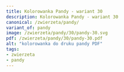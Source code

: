 ```yaml
---
title: Kolorowanka Pandy - wariant 30
description: Kolorowanka Pandy - wariant 30
canonical: /zwierzeta/pandy/
variant_of: pandy
image: /zwierzeta/pandy/30/pandy-30.svg
pdf: /zwierzeta/pandy/30/pandy-30.pdf
alt: "kolorowanka do druku pandy PDF"
tags:
- zwierzeta
- pandy
---
```

